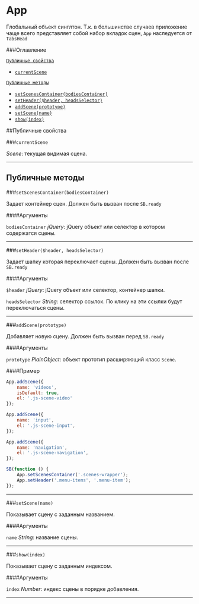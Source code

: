# App

Глобальный объект синглтон. Т.к. в большинстве случаев приложение чаще всего представляет собой набор вкладок сцен, `App` наследуется от `TabsHead`

###Оглавление


<a href="#Публичные-свойства">`Публичные свойства`</a>
* <a href="#currentscene">`currentScene`</a>

<a href="#Публичные-методы">`Публичные методы`</a>
* <a href="#setscenescontainerbodiescontainer">`setScenesContainer(bodiesContainer)`</a>
* <a href="#setheaderheader-headsselector">`setHeader($header, headsSelector)`</a>
* <a href="#addsceneprototype">`addScene(prototype)`</a>
* <a href="#setscenename">`setScene(name)`</a>
* <a href="#showindex">`show(index)`</a>


##Публичные свойства

###`currentScene`

*Scene*: текущая видимая сцена.

* * *


## Публичные методы

###`setScenesContainer(bodiesContainer)`

Задает контейнер сцен. Должен быть вызван после `SB.ready`

####Аргументы

`bodiesContainer` *jQuery*: jQuery объект или селектор в котором содержатся сцены.

* * *


###`setHeader($header, headsSelector)`

Задает шапку которая переключает сцены. Должен быть вызван после `SB.ready`

####Аргументы

`$header` *jQuery*: jQuery объект или селектор, контейнер шапки.

`headsSelector` *String*: селектор ссылок. По клику на эти ссылки будут переключаться сцены.

* * *

###`addScene(prototype)`

Добавляет новую сцену. Должен быть вызван перед `SB.ready`

####Аргументы

`prototype` *PlainObject*: объект прототип расширяющий класс `Scene`.

####Пример

```js
App.addScene({
    name: 'videos',
    isDefault: true,
    el: '.js-scene-video'
});

App.addScene({
    name: 'input',
    el: '.js-scene-input',
});

App.addScene({
    name: 'navigation',
    el: '.js-scene-navigation',
});

SB(function () {
    App.setScenesContainer('.scenes-wrapper');
    App.setHeader('.menu-items', '.menu-item');
});

```

* * *

###`setScene(name)`

Показывает сцену с заданным названием.

####Аргументы

`name` *String*: название сцены.

* * *

###`show(index)`

Показывает сцену с заданным индексом.

####Аргументы

`index` *Number*: индекс сцены в порядке добавления.

* * *
